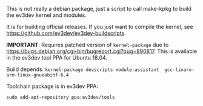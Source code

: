 This is not really a debian package, just a script to call make-kpkg to build
the ev3dev kernel and modules.

It is for building official releases. If you just want to compile the kernel,
see <https://github.com/ev3dev/ev3dev-buildscripts>.

**IMPORTANT**: Requires patched version of `kernel-package` due to
<https://bugs.debian.org/cgi-bin/bugreport.cgi?bug=890817>. This is available
in the ev3dev tool PPA for Ubuntu 18.04.


Build depends: `kernel-package devscripts module-assistant  gcc-linaro-arm-linux-gnueabihf-6.4 `

Toolchain package is in ev3dev PPA:

```
sudo add-apt-repository ppa:ev3dev/tools
```
